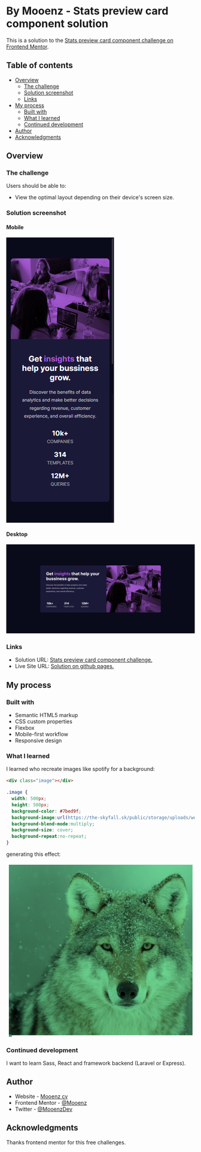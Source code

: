 # By Mooenz - Stats preview card component solution

This is a solution to the [Stats preview card component challenge on Frontend Mentor](https://www.frontendmentor.io/challenges/stats-preview-card-component-8JqbgoU62). 

## Table of contents

- [Overview](#overview)
  - [The challenge](#the-challenge)
  - [Solution screenshot](#Solution-screenshot)
  - [Links](#links)
- [My process](#my-process)
  - [Built with](#built-with)
  - [What I learned](#what-i-learned)
  - [Continued development](#continued-development)
- [Author](#author)
- [Acknowledgments](#acknowledgments)

## Overview

### The challenge

Users should be able to:

- View the optimal layout depending on their device's screen size.

### Solution screenshot

#### Mobile

![Mobile](./solution-capture/Mooenz-mobile-solution.png)

#### Desktop

![Desktop](./solution-capture/Mooenz-desktop-solution.png)


### Links

- Solution URL: [Stats preview card component challenge.](https://www.frontendmentor.io/solutions/html-css-flexbox-mobile-first-and-responsive-design-VRMnqgC1P)
- Live Site URL: [Solution on github pages.](https://mooenz.github.io/Frontend-portafolio/stats-preview-card-component-main/)

## My process

### Built with

- Semantic HTML5 markup
- CSS custom properties
- Flexbox
- Mobile-first workflow
- Responsive design

### What I learned

I learned who recreate images like spotify for a background:

```html
<div class="image"></div>
```

```css
.image {
  width: 500px;
  height: 500px;
  background-color: #7bed9f;
  background-image:url(https://the-skyfall.sk/public/storage/uploads/wolf.jpeg);
  background-blend-mode:multiply;
  background-size: cover;
  background-repeat:no-repeat;
}
```
generating this effect:

![Desktop](./solution-capture/wolf-capture.png)

### Continued development

I want to learn Sass, React and framework backend (Laravel or Express).

## Author

- Website - [Mooenz cv](https://mooenz.github.io/Curriculum-Vitae/)
- Frontend Mentor - [@Mooenz](https://www.frontendmentor.io/profile/Mooenz)
- Twitter - [@MooenzDev](https://www.twitter.com/MooenzDev)

## Acknowledgments

Thanks frontend mentor for this free challenges.